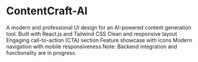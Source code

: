 # ContentCraft-AI
A modern and professional UI design for an AI-powered content generation tool.  Built with React.js and Tailwind CSS Clean and responsive layout Engaging call-to-action (CTA) section Feature showcase with icons Modern navigation with mobile responsiveness Note: Backend integration and functionality are in progress.
